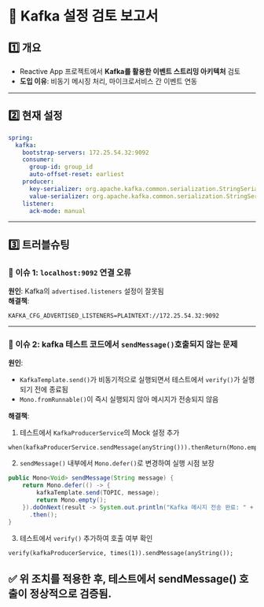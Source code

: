 # 📝 Kafka 설정 검토 보고서

## 1️⃣ 개요
- Reactive App 프로젝트에서 **Kafka를 활용한 이벤트 스트리밍 아키텍처** 검토
- **도입 이유**: 비동기 메시징 처리, 마이크로서비스 간 이벤트 연동
* * *
## 2️⃣ 현재 설정
```yaml
spring:
  kafka:
    bootstrap-servers: 172.25.54.32:9092
    consumer:
      group-id: group_id
      auto-offset-reset: earliest
    producer:
      key-serializer: org.apache.kafka.common.serialization.StringSerializer
      value-serializer: org.apache.kafka.common.serialization.StringSerializer
    listener:
      ack-mode: manual 
```
* * *
## 3️⃣ 트러블슈팅
### 🔹 이슈 1: `localhost:9092` 연결 오류
**원인**: Kafka의 `advertised.listeners` 설정이 잘못됨  
**해결책**:
```init
KAFKA_CFG_ADVERTISED_LISTENERS=PLAINTEXT://172.25.54.32:9092
```
---
### 🔹 이슈 2: kafka 테스트 코드에서 `sendMessage()`호출되지 않는 문제
**원인**: 
- `KafkaTemplate.send()`가 비동기적으로 실행되면서 테스트에서 `verify()`가 실행되기 전에 종료됨
- `Mono.fromRunnable()`이 즉시 실행되지 않아 메시지가 전송되지 않음

**해결책**:
1. 테스트에서 `KafkaProducerService`의 Mock 설정 추가
```
when(kafkaProducerService.sendMessage(anyString())).thenReturn(Mono.empty());
```
2. `sendMessage()` 내부에서 `Mono.defer()`로 변경하여 실행 시점 보장
```java
public Mono<Void> sendMessage(String message) {
    return Mono.defer(() -> {
        kafkaTemplate.send(TOPIC, message);
        return Mono.empty();
    }).doOnNext(result -> System.out.println("Kafka 메시지 전송 완료: " + message))
      .then();
}
```
3. 테스트에서 `verify()` 추가하여 호출 여부 확인
```
verify(kafkaProducerService, times(1)).sendMessage(anyString());
```
✅ 위 조치를 적용한 후, 테스트에서 sendMessage() 호출이 정상적으로 검증됨.
---